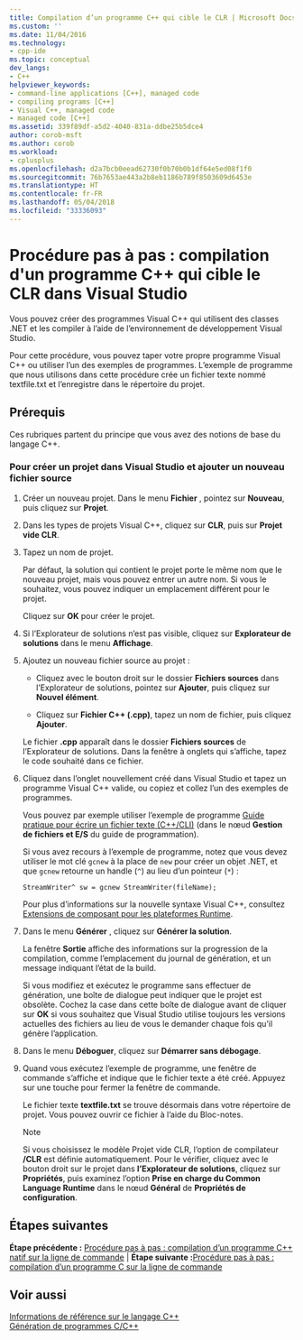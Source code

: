 ```yaml
---
title: Compilation d’un programme C++ qui cible le CLR | Microsoft Docs
ms.custom: ''
ms.date: 11/04/2016
ms.technology:
- cpp-ide
ms.topic: conceptual
dev_langs:
- C++
helpviewer_keywords:
- command-line applications [C++], managed code
- compiling programs [C++]
- Visual C++, managed code
- managed code [C++]
ms.assetid: 339f89df-a5d2-4040-831a-ddbe25b5dce4
author: corob-msft
ms.author: corob
ms.workload:
- cplusplus
ms.openlocfilehash: d2a7bcb0eead62730f0b70b0b1df64e5ed08f1f0
ms.sourcegitcommit: 76b7653ae443a2b8eb1186b789f8503609d6453e
ms.translationtype: HT
ms.contentlocale: fr-FR
ms.lasthandoff: 05/04/2018
ms.locfileid: "33336093"
---
```

# <a name="walkthrough-compiling-a-c-program-that-targets-the-clr-in-visual-studio"></a>Procédure pas à pas : compilation d'un programme C++ qui cible le CLR dans Visual Studio
Vous pouvez créer des programmes Visual C++ qui utilisent des classes .NET et les compiler à l’aide de l’environnement de développement Visual Studio.  
  
 Pour cette procédure, vous pouvez taper votre propre programme Visual C++ ou utiliser l’un des exemples de programmes. L’exemple de programme que nous utilisons dans cette procédure crée un fichier texte nommé textfile.txt et l’enregistre dans le répertoire du projet.  
  
## <a name="prerequisites"></a>Prérequis  
 Ces rubriques partent du principe que vous avez des notions de base du langage C++.  
  
### <a name="to-create-a-new-project-in-visual-studio-and-add-a-new-source-file"></a>Pour créer un projet dans Visual Studio et ajouter un nouveau fichier source  
  
1.  Créer un nouveau projet. Dans le menu **Fichier** , pointez sur **Nouveau**, puis cliquez sur **Projet**.  
  
2.  Dans les types de projets Visual C++, cliquez sur **CLR**, puis sur **Projet vide CLR**.  
  
3.  Tapez un nom de projet.  
  
     Par défaut, la solution qui contient le projet porte le même nom que le nouveau projet, mais vous pouvez entrer un autre nom. Si vous le souhaitez, vous pouvez indiquer un emplacement différent pour le projet.  
  
     Cliquez sur **OK** pour créer le projet.  
  
4.  Si l’Explorateur de solutions n’est pas visible, cliquez sur **Explorateur de solutions** dans le menu **Affichage**.  
  
5.  Ajoutez un nouveau fichier source au projet :  
  
    -   Cliquez avec le bouton droit sur le dossier **Fichiers sources** dans l’Explorateur de solutions, pointez sur **Ajouter**, puis cliquez sur **Nouvel élément**.  
  
    -   Cliquez sur **Fichier C++ (.cpp)**, tapez un nom de fichier, puis cliquez **Ajouter**.  
  
     Le fichier **.cpp** apparaît dans le dossier **Fichiers sources** de l’Explorateur de solutions. Dans la fenêtre à onglets qui s’affiche, tapez le code souhaité dans ce fichier.  
  
6.  Cliquez dans l’onglet nouvellement créé dans Visual Studio et tapez un programme Visual C++ valide, ou copiez et collez l’un des exemples de programmes.  
  
     Vous pouvez par exemple utiliser l’exemple de programme [Guide pratique pour écrire un fichier texte (C++/CLI)](../dotnet/how-to-write-a-text-file-cpp-cli.md) (dans le nœud **Gestion de fichiers et E/S** du guide de programmation).  
  
     Si vous avez recours à l’exemple de programme, notez que vous devez utiliser le mot clé `gcnew` à la place de `new` pour créer un objet .NET, et que `gcnew` retourne un handle (`^`) au lieu d’un pointeur (`*`) :  
  
     `StreamWriter^ sw = gcnew StreamWriter(fileName);`  
  
     Pour plus d’informations sur la nouvelle syntaxe Visual C++, consultez [Extensions de composant pour les plateformes Runtime](../windows/component-extensions-for-runtime-platforms.md).  
  
7.  Dans le menu **Générer** , cliquez sur **Générer la solution**.  
  
     La fenêtre **Sortie** affiche des informations sur la progression de la compilation, comme l’emplacement du journal de génération, et un message indiquant l’état de la build.  
  
     Si vous modifiez et exécutez le programme sans effectuer de génération, une boîte de dialogue peut indiquer que le projet est obsolète. Cochez la case dans cette boîte de dialogue avant de cliquer sur **OK** si vous souhaitez que Visual Studio utilise toujours les versions actuelles des fichiers au lieu de vous le demander chaque fois qu’il génère l’application.  
  
8.  Dans le menu **Déboguer**, cliquez sur **Démarrer sans débogage**.  
  
9. Quand vous exécutez l’exemple de programme, une fenêtre de commande s’affiche et indique que le fichier texte a été créé. Appuyez sur une touche pour fermer la fenêtre de commande.  
  
     Le fichier texte **textfile.txt** se trouve désormais dans votre répertoire de projet. Vous pouvez ouvrir ce fichier à l’aide du Bloc-notes.  
  
    > [!NOTE]
    >  Si vous choisissez le modèle Projet vide CLR, l’option de compilateur **/CLR** est définie automatiquement. Pour le vérifier, cliquez avec le bouton droit sur le projet dans **l’Explorateur de solutions**, cliquez sur **Propriétés**, puis examinez l’option **Prise en charge du Common Language Runtime** dans le nœud  **Général** de **Propriétés de configuration**.  
  
## <a name="whats-next"></a>Étapes suivantes  
 **Étape précédente :** [Procédure pas à pas : compilation d’un programme C++ natif sur la ligne de commande](../build/walkthrough-compiling-a-native-cpp-program-on-the-command-line.md) &#124; **Étape suivante :**[Procédure pas à pas : compilation d’un programme C sur la ligne de commande](../build/walkthrough-compile-a-c-program-on-the-command-line.md)  
  
## <a name="see-also"></a>Voir aussi  
 [Informations de référence sur le langage C++](../cpp/cpp-language-reference.md)   
 [Génération de programmes C/C++](../build/building-c-cpp-programs.md)